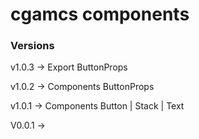 # cgamcs components

### Versions
v1.0.3  →  Export ButtonProps

v1.0.2  →  Components ButtonProps

v1.0.1  →  Components Button | Stack | Text

V0.0.1  →  